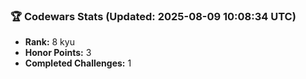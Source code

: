 ### 🏆 Codewars Stats (Updated: 2025-08-09 10:08:34 UTC)

- **Rank:** 8 kyu
- **Honor Points:** 3
- **Completed Challenges:** 1
